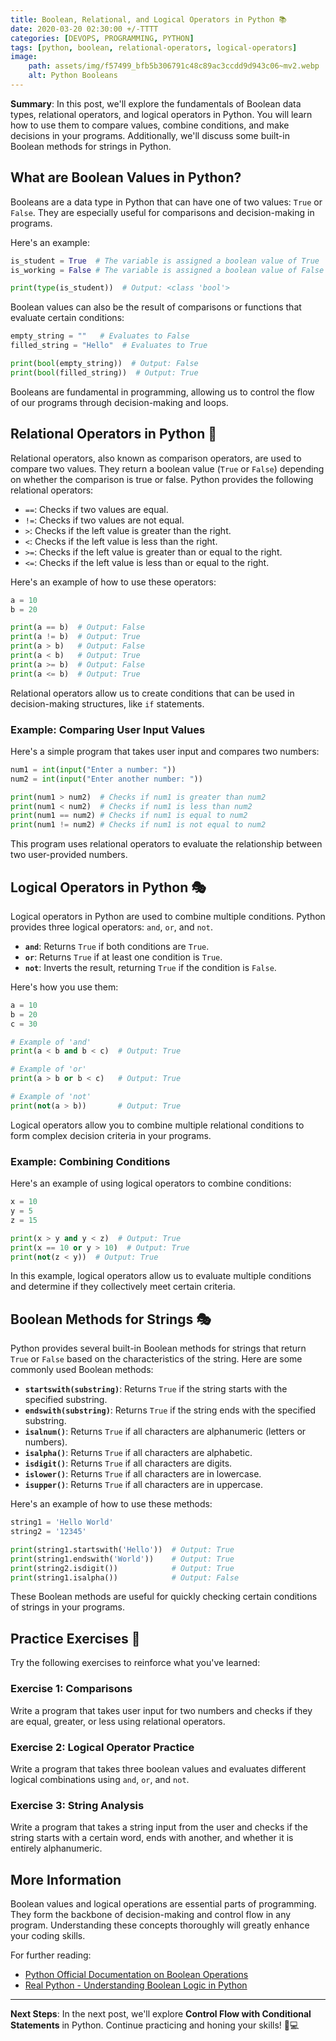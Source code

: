 ```yaml
---
title: Boolean, Relational, and Logical Operators in Python 📚
date: 2020-03-20 02:30:00 +/-TTTT
categories: [DEVOPS, PROGRAMMING, PYTHON]
tags: [python, boolean, relational-operators, logical-operators]
image:
    path: assets/img/f57499_bfb5b306791c48c89ac3ccdd9d943c06~mv2.webp
    alt: Python Booleans
---
```


**Summary**: In this post, we'll explore the fundamentals of Boolean data types, relational operators, and logical operators in Python. You will learn how to use them to compare values, combine conditions, and make decisions in your programs. Additionally, we'll discuss some built-in Boolean methods for strings in Python.

## What are Boolean Values in Python?

Booleans are a data type in Python that can have one of two values: `True` or `False`. They are especially useful for comparisons and decision-making in programs.

Here's an example:

```python
is_student = True  # The variable is assigned a boolean value of True
is_working = False # The variable is assigned a boolean value of False

print(type(is_student))  # Output: <class 'bool'>
```

Boolean values can also be the result of comparisons or functions that evaluate certain conditions:

```python
empty_string = ""   # Evaluates to False
filled_string = "Hello"  # Evaluates to True

print(bool(empty_string))  # Output: False
print(bool(filled_string))  # Output: True
```

Booleans are fundamental in programming, allowing us to control the flow of our programs through decision-making and loops.

## Relational Operators in Python 👥

Relational operators, also known as comparison operators, are used to compare two values. They return a boolean value (`True` or `False`) depending on whether the comparison is true or false. Python provides the following relational operators:

- `==`: Checks if two values are equal.
- `!=`: Checks if two values are not equal.
- `>`: Checks if the left value is greater than the right.
- `<`: Checks if the left value is less than the right.
- `>=`: Checks if the left value is greater than or equal to the right.
- `<=`: Checks if the left value is less than or equal to the right.

Here's an example of how to use these operators:

```python
a = 10
b = 20

print(a == b)  # Output: False
print(a != b)  # Output: True
print(a > b)   # Output: False
print(a < b)   # Output: True
print(a >= b)  # Output: False
print(a <= b)  # Output: True
```

Relational operators allow us to create conditions that can be used in decision-making structures, like `if` statements.

### Example: Comparing User Input Values

Here's a simple program that takes user input and compares two numbers:

```python
num1 = int(input("Enter a number: "))
num2 = int(input("Enter another number: "))

print(num1 > num2)  # Checks if num1 is greater than num2
print(num1 < num2)  # Checks if num1 is less than num2
print(num1 == num2) # Checks if num1 is equal to num2
print(num1 != num2) # Checks if num1 is not equal to num2
```

This program uses relational operators to evaluate the relationship between two user-provided numbers.

## Logical Operators in Python 🎭

Logical operators in Python are used to combine multiple conditions. Python provides three logical operators: `and`, `or`, and `not`.

- **`and`**: Returns `True` if both conditions are `True`.
- **`or`**: Returns `True` if at least one condition is `True`.
- **`not`**: Inverts the result, returning `True` if the condition is `False`.

Here's how you use them:

```python
a = 10
b = 20
c = 30

# Example of 'and'
print(a < b and b < c)  # Output: True

# Example of 'or'
print(a > b or b < c)   # Output: True

# Example of 'not'
print(not(a > b))       # Output: True
```

Logical operators allow you to combine multiple relational conditions to form complex decision criteria in your programs.

### Example: Combining Conditions

Here's an example of using logical operators to combine conditions:

```python
x = 10
y = 5
z = 15

print(x > y and y < z)  # Output: True
print(x == 10 or y > 10)  # Output: True
print(not(z < y))  # Output: True
```

In this example, logical operators allow us to evaluate multiple conditions and determine if they collectively meet certain criteria.

## Boolean Methods for Strings 🎭

Python provides several built-in Boolean methods for strings that return `True` or `False` based on the characteristics of the string. Here are some commonly used Boolean methods:

- **`startswith(substring)`**: Returns `True` if the string starts with the specified substring.
- **`endswith(substring)`**: Returns `True` if the string ends with the specified substring.
- **`isalnum()`**: Returns `True` if all characters are alphanumeric (letters or numbers).
- **`isalpha()`**: Returns `True` if all characters are alphabetic.
- **`isdigit()`**: Returns `True` if all characters are digits.
- **`islower()`**: Returns `True` if all characters are in lowercase.
- **`isupper()`**: Returns `True` if all characters are in uppercase.

Here's an example of how to use these methods:

```python
string1 = 'Hello World'
string2 = '12345'

print(string1.startswith('Hello'))  # Output: True
print(string1.endswith('World'))    # Output: True
print(string2.isdigit())            # Output: True
print(string1.isalpha())            # Output: False
```

These Boolean methods are useful for quickly checking certain conditions of strings in your programs.

## Practice Exercises 📝

Try the following exercises to reinforce what you've learned:

### Exercise 1: Comparisons
Write a program that takes user input for two numbers and checks if they are equal, greater, or less using relational operators.

### Exercise 2: Logical Operator Practice
Write a program that takes three boolean values and evaluates different logical combinations using `and`, `or`, and `not`.

### Exercise 3: String Analysis
Write a program that takes a string input from the user and checks if the string starts with a certain word, ends with another, and whether it is entirely alphanumeric.

## More Information

Boolean values and logical operations are essential parts of programming. They form the backbone of decision-making and control flow in any program. Understanding these concepts thoroughly will greatly enhance your coding skills.

For further reading:
- [Python Official Documentation on Boolean Operations](https://docs.python.org/3/library/stdtypes.html#boolean-operations-and-or-not)
- [Real Python - Understanding Boolean Logic in Python](https://realpython.com/python-boolean/)

---

**Next Steps**: In the next post, we'll explore **Control Flow with Conditional Statements** in Python. Continue practicing and honing your skills! 🐍💻
